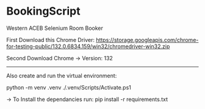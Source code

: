 # BookingScript

Western ACEB Selenium Room Booker

First Download this Chrome Driver: https://storage.googleapis.com/chrome-for-testing-public/132.0.6834.159/win32/chromedriver-win32.zip

Second Download Chrome -> Version: 132

_____________________________________________

Also create and run the virtual environment: 

python -m venv .venv 
./.venv/Scripts/Activate.ps1

-> To Install the dependancies run: pip install -r requirements.txt